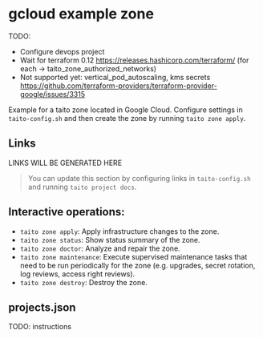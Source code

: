 # gcloud example zone

TODO:
* Configure devops project
* Wait for terraform 0.12 https://releases.hashicorp.com/terraform/ (for each -> taito_zone_authorized_networks)
* Not supported yet: vertical_pod_autoscaling, kms secrets
https://github.com/terraform-providers/terraform-provider-google/issues/3315

Example for a taito zone located in Google Cloud. Configure settings in `taito-config.sh` and then create the zone by running `taito zone apply`.

## Links

[//]: # (GENERATED LINKS START)

LINKS WILL BE GENERATED HERE

[//]: # (GENERATED LINKS END)

> You can update this section by configuring links in `taito-config.sh` and running `taito project docs`.

## Interactive operations:

* `taito zone apply`: Apply infrastructure changes to the zone.
* `taito zone status`: Show status summary of the zone.
* `taito zone doctor`: Analyze and repair the zone.
* `taito zone maintenance`: Execute supervised maintenance tasks that need to be run periodically for the zone (e.g. upgrades, secret rotation, log reviews, access right reviews).
* `taito zone destroy`: Destroy the zone.

## projects.json

TODO: instructions
